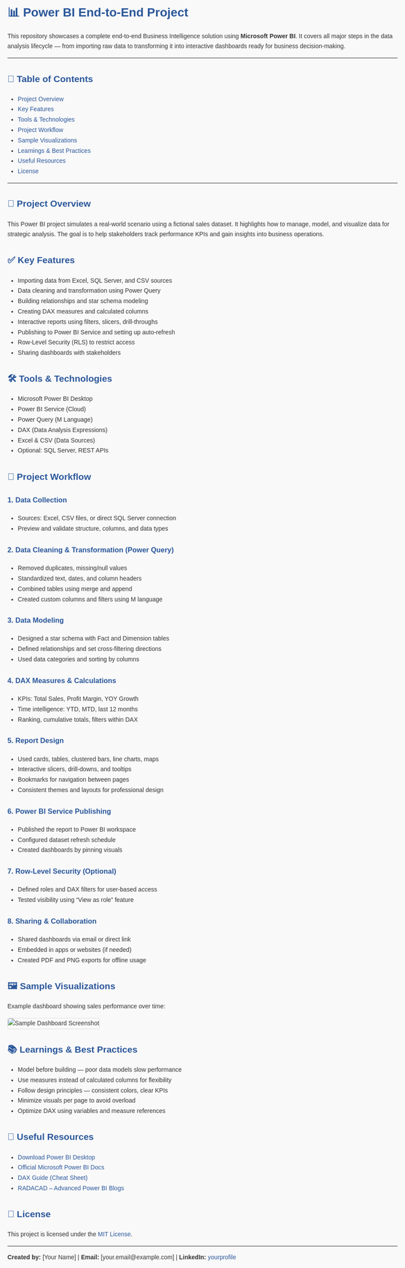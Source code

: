 <!DOCTYPE html>
<html lang="en">
<head>
  <meta charset="UTF-8">
  <title>Power BI End-to-End Project</title>
  <style>
    body {
      font-family: Arial, sans-serif;
      line-height: 1.7;
      background-color: #f9f9f9;
      padding: 30px;
      max-width: 960px;
      margin: auto;
      color: #333;
    }
    h1, h2, h3 {
      color: #2b579a;
    }
    code, pre {
      background-color: #efefef;
      padding: 10px;
      display: block;
      border-left: 4px solid #2b579a;
      overflow-x: auto;
    }
    ul {
      margin-top: 0;
    }
    a {
      color: #2b579a;
      text-decoration: none;
    }
    a:hover {
      text-decoration: underline;
    }
    img {
      max-width: 100%;
      border: 1px solid #ddd;
      border-radius: 5px;
    }
  </style>
</head>
<body>

  <h1>📊 Power BI End-to-End Project</h1>

  <p>This repository showcases a complete end-to-end Business Intelligence solution using <strong>Microsoft Power BI</strong>. It covers all major steps in the data analysis lifecycle — from importing raw data to transforming it into interactive dashboards ready for business decision-making.</p>

  <hr>

  <h2>📘 Table of Contents</h2>
  <ul>
    <li><a href="#overview">Project Overview</a></li>
    <li><a href="#features">Key Features</a></li>
    <li><a href="#tools">Tools & Technologies</a></li>
    <li><a href="#workflow">Project Workflow</a></li>
    <li><a href="#visuals">Sample Visualizations</a></li>
    <li><a href="#learnings">Learnings & Best Practices</a></li>
    <li><a href="#links">Useful Resources</a></li>
    <li><a href="#license">License</a></li>
  </ul>

  <hr>

  <h2 id="overview">🧠 Project Overview</h2>
  <p>This Power BI project simulates a real-world scenario using a fictional sales dataset. It highlights how to manage, model, and visualize data for strategic analysis. The goal is to help stakeholders track performance KPIs and gain insights into business operations.</p>

  <h2 id="features">✅ Key Features</h2>
  <ul>
    <li>Importing data from Excel, SQL Server, and CSV sources</li>
    <li>Data cleaning and transformation using Power Query</li>
    <li>Building relationships and star schema modeling</li>
    <li>Creating DAX measures and calculated columns</li>
    <li>Interactive reports using filters, slicers, drill-throughs</li>
    <li>Publishing to Power BI Service and setting up auto-refresh</li>
    <li>Row-Level Security (RLS) to restrict access</li>
    <li>Sharing dashboards with stakeholders</li>
  </ul>

  <h2 id="tools">🛠 Tools & Technologies</h2>
  <ul>
    <li>Microsoft Power BI Desktop</li>
    <li>Power BI Service (Cloud)</li>
    <li>Power Query (M Language)</li>
    <li>DAX (Data Analysis Expressions)</li>
    <li>Excel & CSV (Data Sources)</li>
    <li>Optional: SQL Server, REST APIs</li>
  </ul>

  <h2 id="workflow">🔄 Project Workflow</h2>

  <h3>1. Data Collection</h3>
  <ul>
    <li>Sources: Excel, CSV files, or direct SQL Server connection</li>
    <li>Preview and validate structure, columns, and data types</li>
  </ul>

  <h3>2. Data Cleaning & Transformation (Power Query)</h3>
  <ul>
    <li>Removed duplicates, missing/null values</li>
    <li>Standardized text, dates, and column headers</li>
    <li>Combined tables using merge and append</li>
    <li>Created custom columns and filters using M language</li>
  </ul>

  <h3>3. Data Modeling</h3>
  <ul>
    <li>Designed a star schema with Fact and Dimension tables</li>
    <li>Defined relationships and set cross-filtering directions</li>
    <li>Used data categories and sorting by columns</li>
  </ul>

  <h3>4. DAX Measures & Calculations</h3>
  <ul>
    <li>KPIs: Total Sales, Profit Margin, YOY Growth</li>
    <li>Time intelligence: YTD, MTD, last 12 months</li>
    <li>Ranking, cumulative totals, filters within DAX</li>
  </ul>

  <h3>5. Report Design</h3>
  <ul>
    <li>Used cards, tables, clustered bars, line charts, maps</li>
    <li>Interactive slicers, drill-downs, and tooltips</li>
    <li>Bookmarks for navigation between pages</li>
    <li>Consistent themes and layouts for professional design</li>
  </ul>

  <h3>6. Power BI Service Publishing</h3>
  <ul>
    <li>Published the report to Power BI workspace</li>
    <li>Configured dataset refresh schedule</li>
    <li>Created dashboards by pinning visuals</li>
  </ul>

  <h3>7. Row-Level Security (Optional)</h3>
  <ul>
    <li>Defined roles and DAX filters for user-based access</li>
    <li>Tested visibility using “View as role” feature</li>
  </ul>

  <h3>8. Sharing & Collaboration</h3>
  <ul>
    <li>Shared dashboards via email or direct link</li>
    <li>Embedded in apps or websites (if needed)</li>
    <li>Created PDF and PNG exports for offline usage</li>
  </ul>

  <h2 id="visuals">🖼 Sample Visualizations</h2>
  <p>Example dashboard showing sales performance over time:</p>
  <img src="screenshots/sample-dashboard.png" alt="Sample Dashboard Screenshot">

  <h2 id="learnings">📚 Learnings & Best Practices</h2>
  <ul>
    <li>Model before building — poor data models slow performance</li>
    <li>Use measures instead of calculated columns for flexibility</li>
    <li>Follow design principles — consistent colors, clear KPIs</li>
    <li>Minimize visuals per page to avoid overload</li>
    <li>Optimize DAX using variables and measure references</li>
  </ul>

  <h2 id="links">🔗 Useful Resources</h2>
  <ul>
    <li><a href="https://powerbi.microsoft.com/desktop/" target="_blank">Download Power BI Desktop</a></li>
    <li><a href="https://learn.microsoft.com/en-us/power-bi/" target="_blank">Official Microsoft Power BI Docs</a></li>
    <li><a href="https://dax.guide/" target="_blank">DAX Guide (Cheat Sheet)</a></li>
    <li><a href="https://radacad.com/" target="_blank">RADACAD – Advanced Power BI Blogs</a></li>
  </ul>


  <h2 id="license">📄 License</h2>
  <p>This project is licensed under the <a href="LICENSE" target="_blank">MIT License</a>.</p>

  <hr>

  <p><strong>Created by:</strong> [Your Name] | <strong>Email:</strong> [your.email@example.com] | <strong>LinkedIn:</strong> <a href="https://linkedin.com/in/yourprofile" target="_blank">yourprofile</a></p>

</body>
</html>


